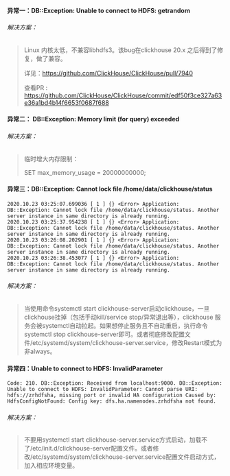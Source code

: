 #### 异常一：DB::Exception: Unable to connect to HDFS: getrandom

###### 解决方案：

> Linux 内核太低，不兼容libhdfs3。该bug在clickhouse 20.x 之后得到了修复，做了兼容。
>
> 详见：https://github.com/ClickHouse/ClickHouse/pull/7940
>
> 查看PR : https://github.com/ClickHouse/ClickHouse/commit/edf50f3ce327a63e36a1bd4b14f6653f0687f688 

#### 异常二： DB::Exception: Memory limit (for query) exceeded

###### 解决方案：

> 临时增大内存限制：
>
> SET max_memory_usage = 20000000000;

#### 异常三：DB::Exception: Cannot lock file /home/data/clickhouse/status

```
2020.10.23 03:25:07.699036 [ 1 ] {} <Error> Application: DB::Exception: Cannot lock file /home/data/clickhouse/status. Another server instance in same directory is already running.
2020.10.23 03:25:37.954238 [ 1 ] {} <Error> Application: DB::Exception: Cannot lock file /home/data/clickhouse/status. Another server instance in same directory is already running.
2020.10.23 03:26:08.202901 [ 1 ] {} <Error> Application: DB::Exception: Cannot lock file /home/data/clickhouse/status. Another server instance in same directory is already running.
2020.10.23 03:26:38.453077 [ 1 ] {} <Error> Application: DB::Exception: Cannot lock file /home/data/clickhouse/status. Another server instance in same directory is already running.
```

###### 解决方案：

> 当使用命令systemctl start clickhouse-server启动clickhouse，一旦clickhouse挂掉（包括手动kill/service stop/异常退出等），clickhouse 服务会被systemctl自动拉起。如果想停止服务且不自动重启，执行命令systemctl stop clickhouse-server即可。或者彻底修改配置文件/etc/systemd/system/clickhouse-server.service，修改Restart模式为非always。

#### 异常四：Unable to connect to HDFS: InvalidParameter

```
Code: 210. DB::Exception: Received from localhost:9000. DB::Exception: Unable to connect to HDFS: InvalidParameter: Cannot parse URI: hdfs://zrhdfsha, missing port or invalid HA configuration	Caused by: HdfsConfigNotFound: Config key: dfs.ha.namenodes.zrhdfsha not found.
```

###### 解决方案：

> 不要用systemctl start clickhouse-server.service方式启动，加载不了/etc/init.d/clickhouse-server配置文件。或者修改/etc/systemd/system/clickhouse-server.service配置文件启动方式，加入相应环境变量。

